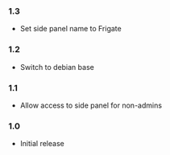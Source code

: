 ### 1.3

- Set side panel name to Frigate
### 1.2

- Switch to debian base

### 1.1

- Allow access to side panel for non-admins

### 1.0

- Initial release